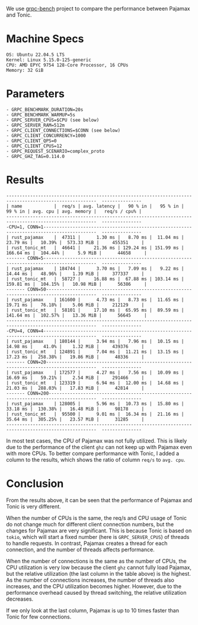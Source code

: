 We use [grpc-bench](https://github.com/WuBingzheng/grpc_bench/tree/add-rust_pajamax_bench)
project to compare the performance between Pajamax and Tonic.

# Machine Specs

```
OS: Ubuntu 22.04.5 LTS
Kernel: Linux 5.15.0-125-generic
CPU: AMD EPYC 9754 128-Core Processor, 16 CPUs
Memory: 32 GiB
```

# Parameters

```
- GRPC_BENCHMARK_DURATION=20s
- GRPC_BENCHMARK_WARMUP=5s
- GRPC_SERVER_CPUS=$CPU (see below)
- GRPC_SERVER_RAM=512m
- GRPC_CLIENT_CONNECTIONS=$CONN (see below)
- GRPC_CLIENT_CONCURRENCY=1000
- GRPC_CLIENT_QPS=0
- GRPC_CLIENT_CPUS=12
- GRPC_REQUEST_SCENARIO=complex_proto
- GRPC_GHZ_TAG=0.114.0
```

# Results

```
--------------------------------------------------------------------------------------------------------  ---------------
| name            |  req/s | avg. latency |   90 % in |   95 % in |   99 % in | avg. cpu | avg. memory |   req/s / cpu% |
--------------------------------------------------------------------------------------------------------  ---------------
-CPU=1, CONN=1------------------------------------------------------------------------------------------  ---------------
| rust_pajamax    |  47311 |      1.30 ms |   8.70 ms |  11.04 ms |  23.79 ms |   10.39% |  573.33 MiB |     455351     |
| rust_tonic_mt   |  46641 |     21.36 ms | 129.24 ms | 151.99 ms | 166.64 ms |  104.44% |     5.9 MiB |      44658     |
------- CONN=5------------------------------------------------------------------------------------------  ---------------
| rust_pajamax    | 184744 |      3.70 ms |   7.09 ms |   9.22 ms |  14.44 ms |   48.96% |    1.39 MiB |     377337     |
| rust_tonic_mt   |  58727 |     16.88 ms |  67.88 ms | 103.14 ms | 159.81 ms |  104.15% |   10.98 MiB |      56386     |
------- CONN=50-----------------------------------------------------------------------------------------  ---------------
| rust_pajamax    | 161600 |      4.73 ms |   8.73 ms |  11.65 ms |  19.71 ms |   76.18% |    5.06 MiB |     212129     |
| rust_tonic_mt   |  58101 |     17.10 ms |  65.95 ms |  89.59 ms | 141.64 ms |  102.57% |   13.36 MiB |      56645     |
--------------------------------------------------------------------------------------------------------  ---------------
-CPU=4, CONN=4------------------------------------------------------------------------------------------  ---------------
| rust_pajamax    | 180144 |      3.94 ms |   7.96 ms |  10.15 ms |  14.98 ms |    41.0% |    1.32 MiB |     439376     |
| rust_tonic_mt   | 124891 |      7.04 ms |  11.21 ms |  13.15 ms |  17.23 ms |  258.38% |   19.86 MiB |      48336     |
------- CONN=20-----------------------------------------------------------------------------------------  ---------------
| rust_pajamax    | 172577 |      4.27 ms |   7.56 ms |  10.09 ms |  16.69 ms |   59.21% |    2.54 MiB |     291466     |
| rust_tonic_mt   | 123319 |      6.94 ms |  12.00 ms |  14.68 ms |  21.03 ms |  288.03% |   17.83 MiB |      42814     |
------- CONN=200----------------------------------------------------------------------------------------  ---------------
| rust_pajamax    | 128005 |      5.96 ms |  10.73 ms |  15.80 ms |  33.18 ms |  130.38% |   16.48 MiB |      98178     |
| rust_tonic_mt   |  95500 |      9.01 ms |  16.34 ms |  21.16 ms |  35.64 ms |  305.25% |   23.57 MiB |      31285     |
--------------------------------------------------------------------------------------------------------  ---------------
```

In most test cases, the CPU of Pajamax was not fully utilized. This is likely
due to the performance of the client `ghz` can not keep up with Pajamax even
with more CPUs. To better compare performance with Tonic, I added a column
to the results, which shows the ratio of column `req/s` to `avg. cpu`.


# Conclusion

From the results above, it can be seen that the performance of Pajamax and
Tonic is very different.

When the number of CPUs is the same, the req/s and CPU usage of Tonic do
not change much for different client connection numbers, but the changes
for Pajamax are very significant. This is because Tonic is based on `tokio`,
which will start a fixed number (here is `GRPC_SERVER_CPUS`) of threads
to handle requests. In contrast, Pajamax creates a thread for each
connection, and the number of threads affects performance.

When the number of connections is the same as the number of CPUs, the
CPU utilization is very low because the client `ghz` cannot fully load
Pajamax, but the relative utilization (the last column in the table above)
is the highest. As the number of connections increases, the number of
threads also increases, and the CPU utilization becomes higher. However,
due to the performance overhead caused by thread switching, the
relative utilization decreases.

If we only look at the last column, Pajamax is up to 10 times faster than
Tonic for few connections.
